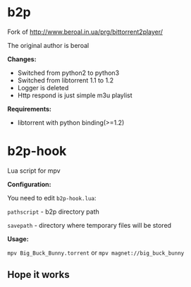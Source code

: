 # b2p
Fork of http://www.beroal.in.ua/prg/bittorrent2player/

The original author is beroal 


<b>Changes:</b>

<ul>
<li>Switched from python2 to python3</li>
<li>Switched from libtorrent 1.1 to 1.2</li>
<li>Logger is deleted</li>
<li>Http respond is just simple m3u playlist</li>
</ul>

<b>Requirements:</b>
<ul>
<li>libtorrent with python binding(>=1.2)</li>
</ul>


# b2p-hook

Lua script for mpv 

<b>Configuration: </b>

You need to edit `b2p-hook.lua`:

`pathscript` - b2p directory path

`savepath` - directory where temporary files will be stored 


 

<b>Usage:</b>

`mpv Big_Buck_Bunny.torrent` or `mpv magnet://big_buck_bunny`


## Hope it works
